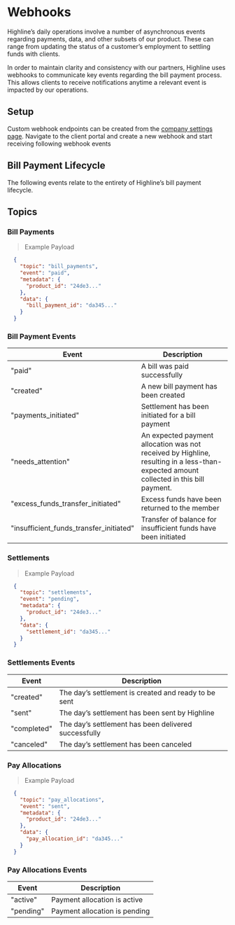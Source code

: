 # Webhooks

Highline’s daily operations involve a number of asynchronous events regarding payments, data, and other subsets of our product. These can range from updating the status of a customer’s employment to settling funds with clients. 

In order to maintain clarity and consistency with our partners, Highline uses webhooks to communicate key events regarding the bill payment process. This allows clients to receive notifications anytime a relevant event is impacted by our operations.

## Setup
Custom webhook endpoints can be created from the [company settings page](https://app.highline.co/profile). Navigate to the client portal and create a new webhook and start receiving following webhook events

## Bill Payment Lifecycle
The following events relate to the entirety of Highline’s bill payment lifecycle. 


## Topics

### Bill Payments

> <div class="code-block-title">Example Payload</div>

```json
  {
    "topic": "bill_payments",
    "event": "paid",
    "metadata": {
      "product_id": "24de3..."
    },
    "data": {
      "bill_payment_id": "da345..."
    }
  }
```


### Bill Payment Events


Event | Description
------ | ----------
"paid" | A bill was paid successfully
"created" | A new bill payment has been created
"payments_initiated" | Settlement has been initiated for a bill payment
"needs_attention" | An expected payment allocation was not received by Highline, resulting in a less-than-expected amount collected in this bill payment. 
"excess_funds_transfer_initiated" | Excess funds have been returned to the member
"insufficient_funds_transfer_initiated" | Transfer of balance for insufficient funds have been initiated

### Settlements

> <div class="code-block-title">Example Payload</div>

```json
  {
    "topic": "settlements",
    "event": "pending",
    "metadata": {
      "product_id": "24de3..."
    },
    "data": {
      "settlement_id": "da345..."
    }
  }
```


### Settlements Events


Event | Description
------ | ----------
"created" | The day’s settlement is created and ready to be sent
"sent" | The day’s settlement has been sent by Highline
"completed" | The day’s settlement has been delivered successfully 
"canceled" | The day’s settlement has been canceled

### Pay Allocations

> <div class="code-block-title">Example Payload</div>

```json
  {
    "topic": "pay_allocations",
    "event": "sent",
    "metadata": {
      "product_id": "24de3..."
    },
    "data": {
      "pay_allocation_id": "da345..."
    }
  }
```


### Pay Allocations Events

Event | Description
------ | ----------
"active" | Payment allocation is active
"pending" | Payment allocation is pending 
